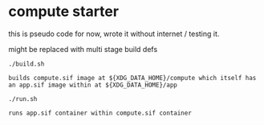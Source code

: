 # compute starter

this is pseudo code for now, wrote it without internet / testing it.

might be replaced with multi stage build defs

```
./build.sh

builds compute.sif image at ${XDG_DATA_HOME}/compute which itself has an app.sif image within at ${XDG_DATA_HOME}/app

./run.sh

runs app.sif container within compute.sif container
```
